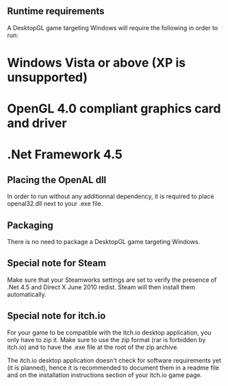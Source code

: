 ## Runtime requirements

A DesktopGL game targeting Windows will require the following in order to run:
# Windows Vista or above (XP is unsupported)
# OpenGL 4.0 compliant graphics card and driver
# .Net Framework 4.5

## Placing the OpenAL dll

In order to run without any additionnal dependency, it is required to place openal32.dll next to your .exe file.

## Packaging

There is no need to package a DesktopGL game targeting Windows.

## Special note for Steam

Make sure that your Steamworks settings are set to verify the presence of .Net 4.5 and Direct X June 2010 redist. Steam will then install them automatically.

## Special note for itch.io

For your game to be compatible with the itch.io desktop application, you only have to zip it. Make sure to use the zip format (rar is forbidden by itch.io) and to have the .exe file at the root of the zip archive.

The itch.io desktop application doesn't check for software requirements yet (it is planned), hence it is recommended to document them in a readme file and on the installation instructions section of your itch.io game page.

